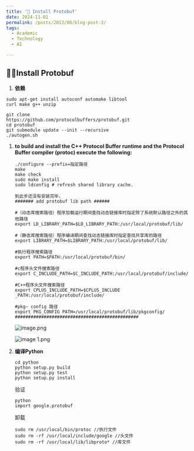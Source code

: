 ```yaml
---
title: '🎉 Install Protobuf'
date: 2024-11-01
permalink: /posts/2013/08/blog-post-2/
tags:
  - Academic
  - Technology
  - AI

---
```


🎉🎉Install Protobuf
----

1. **依赖**

```Shell
sudo apt-get install autoconf automake libtool
curl make g++ unzip
```

```Shell
git clone
https://github.com/protocolbuffers/protobuf.git
cd protobuf
git submodule update --init --recursive
./autogen.sh
```

1. **to build and install the C++ Protocol Buffer runtime and the Protocol Buffer compiler (protoc) execute the following:**

    ```Shell
    ./configure --prefix=指定路径
    make
    make check
    sudo make install
    sudo ldconfig # refresh shared library cache.
    
    到此步还没有安装完毕，
    ####### add protobuf lib path ######
    
    #（动态库搜索路径）程序加载运行期间查找动态链接库时指定除了系统默认路径之外的其他路径
    export LD_LIBRARY_PATH=$LD_LIBRARY_PATH:/usr/local/protobuf/lib/ 
    
    #（静态库搜索路径）程序编译期间查找动态链接库时指定查找共享库的路径
    export LIBRARY_PATH=$LIBRARY_PATH:/usr/local/protobuf/lib/
    
    #执行程序搜索路径
    export PATH=$PATH:/usr/local/protobuf/bin/ 
    
    #c程序头文件搜索路径
    export C_INCLUDE_PATH=$C_INCLUDE_PATH:/usr/local/protobuf/include/ 
    
    #C++程序头文件搜索路径
    export CPLUS_INCLUDE_PATH=$CPLUS_INCLUDE _PATH:/usr/local/protobuf/include/ 
    
    #pkg— config 路径
    export PKG_CONFIG PATH=/usr/local/protobuf/lib/pkgconfig/
    ###############################################
    ```

    ![image.png](https://s2.loli.net/2024/11/01/F1nboieVIu7Yy39.png)

    ![image 1.png](https://s2.loli.net/2024/11/01/G2HsScLXIBFaw49.png)

1. **编译Python**

    ```Shell
    cd python
    python setup.py build 
    python setup.py test
    python setup.py install
    ```

     验证

    ```Shell
    python
    import google.protobuf
    ```

    卸载

    ```Shell
    sudo rm /usr/local/bin/protoc //执⾏⽂件
    sudo rm -rf /usr/local/include/google //头⽂件
    sudo rm -rf /usr/local/lib/libproto* //库⽂件
    ```